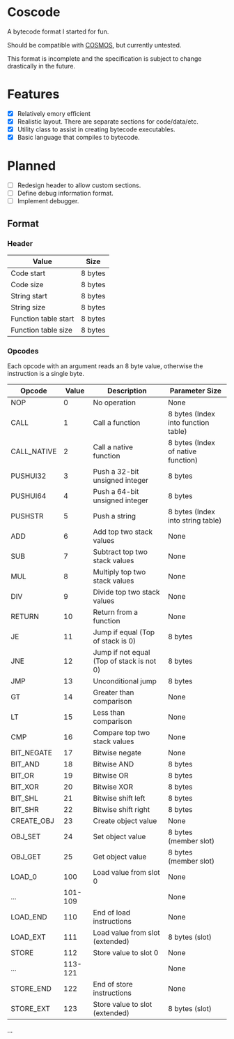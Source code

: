 # Coscode

A bytecode format I started for fun.

Should be compatible with [COSMOS](https://github.com/CosmosOS/Cosmos/), but currently untested.

This format is incomplete and the specification is subject to change drastically in the future.

# Features

- [x] Relatively emory efficient
- [x] Realistic layout. There are separate sections for code/data/etc.
- [x] Utility class to assist in creating bytecode executables.
- [x] Basic language that compiles to bytecode.

# Planned

- [ ] Redesign header to allow custom sections.
- [ ] Define debug information format.
- [ ] Implement debugger.

## Format

### Header
| Value | Size |
|---|---|
|Code start  | 8 bytes|
|Code size   | 8 bytes|
|String start| 8 bytes|
|String size | 8 bytes|
|Function table start| 8 bytes|
|Function table size | 8 bytes|

### Opcodes
Each opcode with an argument reads an 8 byte value, otherwise the instruction is a single byte.

| Opcode         | Value | Description                                 | Parameter Size    |
|----------------|-------|---------------------------------------------|-------------------|
| NOP            | 0     | No operation                                | None              |
| CALL           | 1     | Call a function                             | 8 bytes  (Index into function table)         |
| CALL_NATIVE    | 2     | Call a native function                      | 8 bytes (Index of native function)          |
| PUSHUI32       | 3     | Push a 32-bit unsigned integer              | 8 bytes           |
| PUSHUI64       | 4     | Push a 64-bit unsigned integer              | 8 bytes           |
| PUSHSTR        | 5     | Push a string                               | 8 bytes (Index into string table)          |
| ADD            | 6     | Add top two stack values                    | None              |
| SUB            | 7     | Subtract top two stack values               | None              |
| MUL            | 8     | Multiply top two stack values               | None              |
| DIV            | 9     | Divide top two stack values                 | None              |
| RETURN         | 10    | Return from a function                      | None              |
| JE             | 11    | Jump if equal (Top of stack is 0)           | 8 bytes           |
| JNE            | 12    | Jump if not equal (Top of stack is not 0)   | 8 bytes           |
| JMP            | 13    | Unconditional jump                          | 8 bytes           |
| GT             | 14    | Greater than comparison                     | None              |
| LT             | 15    | Less than comparison                        | None              |
| CMP            | 16    | Compare top two stack values                | None              |
| BIT_NEGATE     | 17    | Bitwise negate                              | None              |
| BIT_AND        | 18    | Bitwise AND                                 | 8 bytes           |
| BIT_OR         | 19    | Bitwise OR                                  | 8 bytes           |
| BIT_XOR        | 20    | Bitwise XOR                                 | 8 bytes           |
| BIT_SHL         | 21    | Bitwise shift left                         | 8 bytes           |
| BIT_SHR         | 22    | Bitwise shift right                        | 8 bytes           |
| CREATE_OBJ      | 23    | Create object value                        | None              |
| OBJ_SET         | 24    | Set object value                           | 8 bytes (member slot) |
| OBJ_GET         | 25    | Get object value                           | 8 bytes (member slot) |
| LOAD_0         | 100   | Load value from slot 0                      | None              |
| ...            |101-109|                                             | None              |
| LOAD_END       | 110   | End of load instructions                    | None              |
| LOAD_EXT       | 111   | Load value from slot (extended)             | 8 bytes (slot)    |
| STORE          | 112   | Store value to slot 0                       | None              |
| ...            |113-121|                                             | None              |
| STORE_END      | 122   | End of store instructions                   | None              |
| STORE_EXT      | 123   | Store value to slot (extended)              | 8 bytes (slot)    |
...


